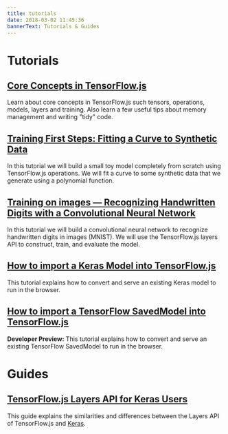 ```yaml
---
title: tutorials
date: 2018-03-02 11:45:36
bannerText: Tutorials & Guides
---
```


# Tutorials
<h2><a href="./core-concepts.html">Core Concepts in TensorFlow.js</a></h2>

Learn about core concepts in TensorFlow.js such tensors, operations, models, layers and training.
Also learn a few useful tips about memory management and writing "tidy" code.

<h2><a href="./fit-curve.html">Training First Steps: Fitting a Curve to Synthetic Data</a></h2>

In this tutorial we will build a small toy model completely from scratch using TensorFlow.js operations. We will fit a curve to some synthetic data that we generate using a polynomial function.

<h2><a href="./mnist.html">Training on images — Recognizing Handwritten Digits with a Convolutional Neural Network</a></h2>

In this tutorial we will build a convolutional neural network to recognize
handwritten digits in images (MNIST). We will use the TensorFlow.js layers API
to construct, train, and evaluate the model.

<h2><a href="./import-keras.html">How to import a Keras Model into TensorFlow.js</a></h2>

This tutorial explains how to convert and serve an existing Keras model to run in the browser.


<h2><a href="https://github.com/tensorflow/tfjs-converter" target="_blank">How to import a TensorFlow SavedModel into TensorFlow.js</a></h2>

__Developer Preview:__ This tutorial explains how to convert and serve an existing TensorFlow SavedModel to run in the browser.

# Guides
<h2><a href="./import-keras.html">TensorFlow.js Layers API for Keras Users</a></h2>

This guide explains the similarities and differences between the Layers API
of TensorFlow.js and [Keras](https://keras.io/).
